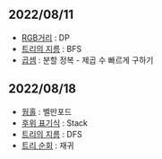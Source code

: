 ## 2022/08/11

- [RGB거리](boj1149.py) : DP
- [트리의 지름](boj1167.py) : BFS
- [곱셈](boj1629.py) : 분할 정복 - 제곱 수 빠르게 구하기
  
## 2022/08/18
- [웜홀](boj1865.py) : 벨만포드
- [후위 표기식](boj1918.py) : Stack
- [트리의 지름](boj1967.py) : DFS
- [트리 순회](boj1991.py) : 재귀